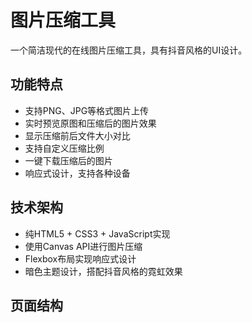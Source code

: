 # 图片压缩工具

一个简洁现代的在线图片压缩工具，具有抖音风格的UI设计。

## 功能特点

- 支持PNG、JPG等格式图片上传
- 实时预览原图和压缩后的图片效果
- 显示压缩前后文件大小对比
- 支持自定义压缩比例
- 一键下载压缩后的图片
- 响应式设计，支持各种设备

## 技术架构

- 纯HTML5 + CSS3 + JavaScript实现
- 使用Canvas API进行图片压缩
- Flexbox布局实现响应式设计
- 暗色主题设计，搭配抖音风格的霓虹效果

## 页面结构 